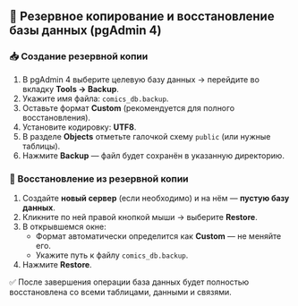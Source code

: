 ## 💾 Резервное копирование и восстановление базы данных (pgAdmin 4)

### 📥 Создание резервной копии

1. В pgAdmin 4 выберите целевую базу данных → перейдите во вкладку **Tools → Backup**.  
2. Укажите имя файла: `comics_db.backup`.  
3. Оставьте формат **Custom** (рекомендуется для полного восстановления).  
4. Установите кодировку: **UTF8**.  
5. В разделе **Objects** отметьте галочкой схему `public` (или нужные таблицы).  
6. Нажмите **Backup** — файл будет сохранён в указанную директорию.

### 🔄 Восстановление из резервной копии

1. Создайте **новый сервер** (если необходимо) и на нём — **пустую базу данных**.  
2. Кликните по ней правой кнопкой мыши → выберите **Restore**.  
3. В открывшемся окне:  
   - Формат автоматически определится как **Custom** — не меняйте его.  
   - Укажите путь к файлу `comics_db.backup`.  
4. Нажмите **Restore**.

✅ После завершения операции база данных будет полностью восстановлена со всеми таблицами, данными и связями.
